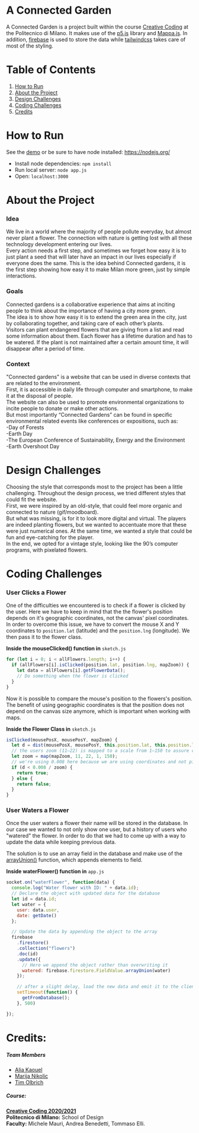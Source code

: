 # A Connected Garden
A Connected Garden is a project built within the course [Creative Coding](https://drawwithcode.github.io/2020/) at the Politecnico di Milano. It makes use of the [p5.js](https://p5js.org) library and [Mappa.js](https://mappa.js.org). In addition, [firebase](https://mappa.js.org) is used to store the data while [tailwindcss](https://github.com/tailwindlabs/tailwindcss) takes care of most of the styling.

# Table of Contents
1. [How to Run](#how-to-run)
2. [About the Project](#about-the-project)
3. [Design Challenges](#design-challenges)
4. [Coding Challenges](#coding-challenges)
5. [Credits](#credits)

# How to Run
See the [demo](https://github.com/drawwithcode/2020-undefined/deployments/activity_log?environment=a-connected-garden) or
be sure to have node installed: https://nodejs.org/
* Install node dependencies: `npm install`
* Run local server: `node app.js`
* Open: `localhost:3000`

# About the Project

### Idea
We live in a world where the majority of people pollute everyday, but almost never plant a flower. The connection with nature is getting lost with all these technology development entering our lives. <br>
Every action needs a first step, and sometimes we forget how easy it is to just plant a seed that will later have an impact in our lives especially if everyone does the same.
This is the idea behind Connected gardens, it is the first step showing how easy it to make Milan more green, just by simple interactions.



### Goals
Connected gardens is a collaborative experience that aims at inciting people to think about the importance of having a city more green. <br>
The idea is to show how easy it is to extend the green area in the city, just by collaborating together, and taking care of each other’s plants. <br>
Visitors can plant endangered flowers that are giving from a list and read some information about them. Each flower has a lifetime duration  and has to be watered. If the plant is not maintained after a certain amount time, it will disappear after a period of time.



### Context
"Connected gardens" is a website that can be used in diverse contexts that are related to the environment. <br>
First, it is accessible in daily life through computer and smartphone, to make it at the disposal of people. <br>
The website can also be used to promote environmental organizations to incite people to donate or make other actions. <br>
But most importantly “Connected Gardens” can be found in specific environmental related events like conferences or expositions, such as:  <br>
-Day of Forests <br>
-Earth Day <br>
-The European Conference of Sustainability, Energy and the Environment <br>
-Earth Overshoot Day <br>

# Design Challenges

Choosing the style that corresponds most to the project has been a little challenging. Throughout the design process, we tried different styles that could fit the website. <br>
First, we were inspired by an old-style, that could feel more organic and connected to nature (gif/moodboard).<br>
But what was missing, is for it to look more digital and virtual. The players are indeed planting flowers, but we wanted to accentuate more that these were just numerical ones. At the same time, we wanted a style that could be fun and eye-catching for the player. <br>
In the end, we opted for a vintage style, looking like the 90’s computer programs, with pixelated flowers.<br>



# Coding Challenges

### User Clicks a Flower
One of the difficulties we encountered is to check if a flower is clicked by the user. Here we have to keep in mind that the the flower's position depends on it's geographic coordinates, not the canvas' pixel coordinates. In order to overcome this issue, we have to convert the mouse X and Y coordinates to `position.lat` (latitude) and the `position.lng` (longitude). We then pass it to the flower class.

**Inside the mouseClicked() function in** `sketch.js`
```javascript
for (let i = 0; i < allFlowers.length; i++) {
  if (allFlowers[i].isClicked(position.lat, position.lng, mapZoom)) {
    let data = allFlowers[i].getFlowerData();
    // Do something when the flower is clicked
  }
}
```

Now it is possible to compare the mouse's position to the flowers's position. The benefit of using geographic coordinates is that the position does not depend on the canvas size anymore, which is important when working with maps.

**Inside the Flower Class in** `sketch.js`
```javascript
isClicked(mousePosX, mousePosY, mapZoom) {
  let d = dist(mousePosX, mousePosY, this.position.lat, this.position.lng);
  // the users zoom (11–22) is mapped to a scale from 1–150 to assure click accuracy on all zoom levels
  let zoom = map(mapZoom, 11, 22, 1, 150);
  // we're using 0.008 here because we are using coordinates and not pixels
  if (d < 0.008 / zoom) {
    return true;
  } else {
    return false;
  }
}
```
### User Waters a Flower

Once the user waters a flower their name will be stored in the database. In our case we wanted to not only show one user, but a history of users who "watered" the flower. In order to do that we had to come up with a way to update the data while keeping previous data.

The solution is to use an array field in the database and make use of the [arrayUnion()](https://firebase.google.com/docs/firestore/manage-data/add-data) function, which appends elements to field.

**Inside waterFlower() function in** `app.js`
```javascript
socket.on("waterFlower", function(data) {
  console.log("Water flower with ID: " + data.id);
  // Declare the object with updated data for the database
  let id = data.id;
  let water = {
    user: data.user,
    date: getDate()
  };

  // Update the data by appending the object to the array
  firebase
    .firestore()
    .collection("flowers")
    .doc(id)
    .update({
      // Here we append the object rather than overwriting it
      watered: firebase.firestore.FieldValue.arrayUnion(water)
    });

    // after a slight delay, load the new data and emit it to the clients
    setTimeout(function() {
      getFromDatabase();
    }, 500)

});
```

# Credits:

##### Team Members
* [Alia Kaouel](#)
* [Marija Nikolic](#)
* [Tim Olbrich]("https://timolbrich.com")

##### Course:
**[Creative Coding 2020/2021](https://drawwithcode.github.io/2020/)**<br>
**Politecnico di Milano:** School of Design<br>
**Faculty:** Michele Mauri, Andrea Benedetti, Tommaso Elli.
